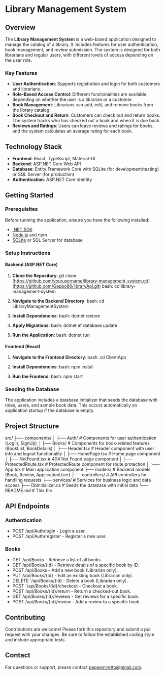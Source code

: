 # Library Management System

## Overview

The **Library Management System** is a web-based application designed to manage the catalog of a library. It includes features for user authentication, book management, and review submission. The system is designed for both librarians and regular users, with different levels of access depending on the user role.

### Key Features

- **User Authentication**: Supports registration and login for both customers and librarians.
- **Role-Based Access Control**: Different functionalities are available depending on whether the user is a librarian or a customer.
- **Book Management**: Librarians can add, edit, and remove books from the library catalog.
- **Book Checkout and Return**: Customers can check out and return books. The system tracks who has checked out a book and when it is due back.
- **Reviews and Ratings**: Users can leave reviews and ratings for books, and the system calculates an average rating for each book.

## Technology Stack

- **Frontend**: React, TypeScript, Material-UI
- **Backend**: ASP.NET Core Web API
- **Database**: Entity Framework Core with SQLite (for development/testing) or SQL Server (for production)
- **Authentication**: ASP.NET Core Identity

## Getting Started

### Prerequisites

Before running the application, ensure you have the following installed:

- [.NET SDK](https://dotnet.microsoft.com/download)
- [Node.js](https://nodejs.org/) and npm
- [SQLite](https://www.sqlite.org/) or SQL Server for database

### Setup Instructions

#### Backend (ASP.NET Core)

1. **Clone the Repository**:
   git clone [https://github.com/yourusername/library-management-system.git](https://github.com/Geppo86/libraryApi.git)
bash: cd library-management-system


2. **Navigate to the Backend Directory**:
 bash:  cd LibraryManagementSystem


3. **Install Dependencies**:
bash:   dotnet restore


4. **Apply Migrations**:
bash:   dotnet ef database update


5. **Run the Application**:
bash:   dotnet run


#### Frontend (React)

1. **Navigate to the Frontend Directory**:
bash:   cd ClientApp

2. **Install Dependencies**:
bash:   npm install


3. **Run the Frontend**:
bash:   npm start

### Seeding the Database

The application includes a database initializer that seeds the database with roles, users, and sample book data. This occurs automatically on application startup if the database is empty.

## Project Structure
src/
├── components/
│   ├── Auth/               # Components for user authentication (Login, SignUp)
│   ├── Books/              # Components for book-related features (BookList, BookDetails)
│   ├── Header.tsx          # Header component with user info and logout functionality
│   ├── HomePage.tsx        # Home page component
│   ├── NotFound.tsx        # 404 Not Found page component
│   ├── ProtectedRoute.tsx  # ProtectedRoute component for route protection
│   └── App.tsx             # Main application component
├── models/                 # Backend models (Book, Review, ApplicationUser)
├── controllers/            # API controllers for handling requests
├── services/               # Services for business logic and data access
├── DbInitializer.cs        # Seeds the database with initial data
└── README.md               # This file


## API Endpoints

### Authentication

- POST /api/Auth/login - Login a user.
- POST /api/Auth/register - Register a new user.

### Books

- GET /api/Books - Retrieve a list of all books.
- GET /api/Books/{id} - Retrieve details of a specific book by ID.
- POST /api/Books - Add a new book (Librarian only).
- PUT /api/Books/{id} - Edit an existing book (Librarian only).
- DELETE `/api/Books/{id} - Delete a book (Librarian only).
- POST `/api/Books/{id}/checkout - Checkout a book.
- POST /api/Books/{id}/return - Return a checked-out book.
- GET /api/Books/{id}/reviews - Get reviews for a specific book.
- POST /api/Books/{id}/review - Add a review to a specific book.

## Contributing

Contributions are welcome! Please fork this repository and submit a pull request with your changes. Be sure to follow the established coding style and include appropriate tests.

## Contact

For questions or support, please contact peppemiretto@gmail.com.

